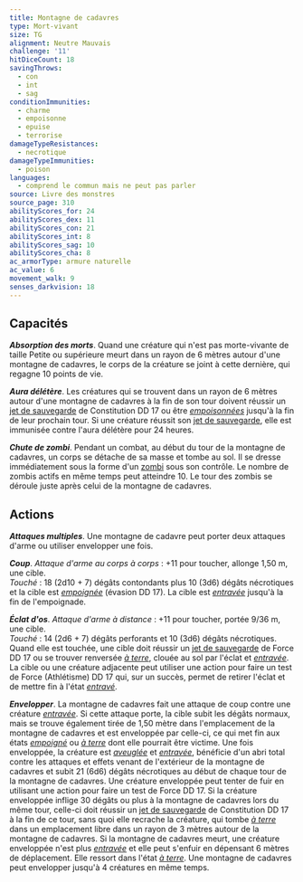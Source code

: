 ```yaml
---
title: Montagne de cadavres
type: Mort-vivant
size: TG
alignment: Neutre Mauvais
challenge: '11'
hitDiceCount: 18
savingThrows:
  - con
  - int
  - sag
conditionImmunities:
  - charme
  - empoisonne
  - epuise
  - terrorise
damageTypeResistances:
  - necrotique
damageTypeImmunities:
  - poison
languages:
  - comprend le commun mais ne peut pas parler
source: Livre des monstres
source_page: 310
abilityScores_for: 24
abilityScores_dex: 11
abilityScores_con: 21
abilityScores_int: 8
abilityScores_sag: 10
abilityScores_cha: 8
ac_armorType: armure naturelle
ac_value: 6
movement_walk: 9
senses_darkvision: 18
---
```

## Capacités
_**Absorption des morts**_. Quand une créature qui n'est pas morte-vivante de taille Petite ou supérieure meurt dans un rayon de 6 mètres autour d'une montagne de cadavres, le corps de la créature se joint à cette dernière, qui regagne 10 points de vie.

_**Aura délétère**_. Les créatures qui se trouvent dans un rayon de 6 mètres autour d'une montagne de cadavres à la fin de son tour doivent réussir un [jet de sauvegarde](/utiliser-les-caracteristiques/#jets-de-sauvegarde) de Constitution DD 17 ou être [_empoisonnées_](/gerer-la-sante-du-personnage/#empoisonne) jusqu'à la fin de leur prochain tour. Si une créature réussit son [jet de sauvegarde](/utiliser-les-caracteristiques/#jets-de-sauvegarde), elle est immunisée contre l'aura délétère pour 24 heures.

_**Chute de zombi**_. Pendant un combat, au début du tour de la montagne de cadavres, un corps se détache de sa masse et tombe au sol. Il se dresse immédiatement sous la forme d'un [zombi](/bestiaire/zombi/) sous son contrôle. Le nombre de zombis actifs en même temps peut atteindre 10. Le tour des zombis se déroule juste après celui de la montagne de cadavres.

## Actions
_**Attaques multiples**_. Une montagne de cadavre peut porter deux attaques d'arme ou utiliser envelopper une fois.

_**Coup**_. _Attaque d'arme au corps à corps_ : +11 pour toucher, allonge 1,50 m, une cible.  
_Touché_ : 18 (2d10 + 7) dégâts contondants plus 10 (3d6) dégâts nécrotiques et la cible est [_empoignée_](/gerer-la-sante-du-personnage/#empoigne) (évasion DD 17). La cible est [_entravée_](/gerer-la-sante-du-personnage/#entrave) jusqu'à la fin de l'empoignade.

_**Éclat d'os**_. _Attaque d'arme à distance_ : +11 pour toucher, portée 9/36 m, une cible.  
_Touché_ : 14 (2d6 + 7) dégâts perforants et 10 (3d6) dégâts nécrotiques. Quand elle est touchée, une cible doit réussir un [jet de sauvegarde](/utiliser-les-caracteristiques/#jets-de-sauvegarde) de Force DD 17 ou se trouver renversée [_à terre_](/gerer-la-sante-du-personnage/#a-terre), clouée au sol par l'éclat et [_entravée_](/gerer-la-sante-du-personnage/#entrave). La cible ou une créature adjacente peut utiliser une action pour faire un test de Force (Athlétisme) DD 17 qui, sur un succès, permet de retirer l'éclat et de mettre fin à l'état [_entravé_](/gerer-la-sante-du-personnage/#entrave).

_**Envelopper**_. La montagne de cadavres fait une attaque de coup contre une créature [_entravée_](/gerer-la-sante-du-personnage/#entrave). Si cette attaque porte, la cible subit les dégâts normaux, mais se trouve également tirée de 1,50 mètre dans l'emplacement de la montagne de cadavres et est enveloppée par celle-ci, ce qui met fin aux états [_empoigné_](/gerer-la-sante-du-personnage/#empoigne) ou [_à terre_](/gerer-la-sante-du-personnage/#a-terre) dont elle pourrait être victime. Une fois enveloppée, la créature est [_aveuglée_](/gerer-la-sante-du-personnage/#aveugle) et [_entravée_](/gerer-la-sante-du-personnage/#entrave), bénéficie d'un abri total contre les attaques et effets venant de l'extérieur de la montagne de cadavres et subit 21 (6d6) dégâts nécrotiques au début de chaque tour de la montagne de cadavres. Une créature enveloppée peut tenter de fuir en utilisant une action pour faire un test de Force DD 17. Si la créature enveloppée inflige 30 dégâts ou plus à la montagne de cadavres lors du même tour, celle-ci doit réussir un [jet de sauvegarde](/utiliser-les-caracteristiques/#jets-de-sauvegarde) de Constitution DD 17 à la fin de ce tour, sans quoi elle recrache la créature, qui tombe [_à terre_](/gerer-la-sante-du-personnage/#a-terre) dans un emplacement libre dans un rayon de 3 mètres autour de la montagne de cadavres. Si la montagne de cadavres meurt, une créature enveloppée n'est plus [_entravée_](/gerer-la-sante-du-personnage/#entrave) et elle peut s'enfuir en dépensant 6 mètres de déplacement. Elle ressort dans l'état [_à terre_](/gerer-la-sante-du-personnage/#a-terre). Une montagne de cadavres peut envelopper jusqu'à 4 créatures en même temps.
